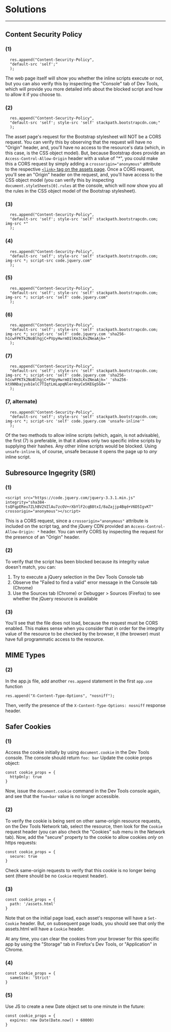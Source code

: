 # Solutions
---
## Content Security Policy

### (1)
```
  res.append("Content-Security-Policy", 
  "default-src 'self';"
  );
```
The web page itself will show you whether the inline scripts execute or not, but you can also verify this by inspecting the "Console" tab of Dev Tools, which will provide you more detailed info about the blocked script and how to allow it if you choose to.

### (2)
```
  res.append("Content-Security-Policy", 
  "default-src 'self'; style-src 'self' stackpath.bootstrapcdn.com;"
  );
```
The asset page's request for the Bootstrap stylesheet will NOT be a CORS request. You can verify this by observing that the request will have no "Origin" header, and, you'll have no access to the resource's data (which, in this case, is the CSS object model). But, because Bootstrap does provide an `Access-Control-Allow-Origin` header with a value of "*", you could make this a CORS request by simply adding a `crossorigin="anonymous"` attribute to the respective [`<link>` tag on the assets page](https://github.com/uwciso/browser-security/blob/master/public/assets.html#L8). Once a CORS request, you'll see an "Origin" header on the request, and, you'll have access to the CSS object model (you can verify this by inspecting `document.styleSheets[0].rules` at the console, which will now show you all the rules in the CSS object model of the Bootstrap stylesheet).

### (3)
```
  res.append("Content-Security-Policy", 
  "default-src 'self'; style-src 'self' stackpath.bootstrapcdn.com; img-src *"
  );
```

### (4)
```
  res.append("Content-Security-Policy", 
  "default-src 'self'; style-src 'self' stackpath.bootstrapcdn.com; img-src *; script-src code.jquery.com"
  );
```

### (5)
```
  res.append("Content-Security-Policy", 
  "default-src 'self'; style-src 'self' stackpath.bootstrapcdn.com; img-src *; script-src 'self' code.jquery.com"
  );
```

### (6)
```
  res.append("Content-Security-Policy", 
  "default-src 'self'; style-src 'self' stackpath.bootstrapcdn.com; img-src *; script-src 'self' code.jquery.com 'sha256-h1cwFPKTk2NoBlhgjC+PVpyHwrmO1lKm3LKvZNeaAjk='"
  );
```

### (7)
```
  res.append("Content-Security-Policy", 
  "default-src 'self'; style-src 'self' stackpath.bootstrapcdn.com; img-src *; script-src 'self' code.jquery.com 'sha256-h1cwFPKTk2NoBlhgjC+PVpyHwrmO1lKm3LKvZNeaAjk=' 'sha256-ktXNNbajyvb1elC7TIqtLmLapqNler4nyCe5KEGgSG8='"
  );
```

### (7, alternate)
```
  res.append("Content-Security-Policy", 
  "default-src 'self'; style-src 'self' stackpath.bootstrapcdn.com; img-src *; script-src 'self' code.jquery.com 'unsafe-inline'"
  );
```
Of the two methods to allow inline scripts (which, again, is not advisable), the first (7) is preferable, in that it allows only two specific inline scripts by supplying their hashes. Any other inline scripts would be blocked. Using `unsafe-inline` is, of course, unsafe because it opens the page up to *any* inline script.

## Subresource Ingegrity (SRI)

### (1)
```
<script src="https://code.jquery.com/jquery-3.3.1.min.js" integrity="sha384-tsQFqpEReu7ZLhBV2VZlAu7zcOV+rXbYlF2cqB8txI/8aZajjp4Bqd+V6D5IgvKT" crossorigin="anonymous"></script>
```
This is a CORS request, since a `crossorigin="anonymous"` attribute is included on the script tag, and the jQuery CDN provided an  `Access-Control-Allow-Origin: *` header. You can verify CORS by inspecting the request for the presence of an "Origin" header.

### (2)
To verify that the script has been blocked because its integrity value doesn't match, you can:
1. Try to execute a jQuery selection in the Dev Tools Console tab
2. Observe the "Failed to find a valid" error message in the Console tab (Chrome)
3. Use the Sources tab (Chrome) or Debugger > Sources (Firefox) to see whether the jQuery resource is available

### (3)
You'll see that the file does not load, because the request must be CORS enabled. This makes sense when you consider that in order for the integrity value of the resource to be checked by the browser, it (the browser) must have full programmatic access to the resource.

## MIME Types 
### (2)
In the app.js file, add another <code>res.append</code> statement in the first <code>app.use</code> function
```
res.append("X-Content-Type-Options", "nosniff");
```
Then, verify the presence of the `X-Content-Type-Options: nosniff` response header.

## Safer Cookies
### (1)
Access the cookie initially by using `document.cookie` in the Dev Tools console. The console should return `foo: bar` Update the cookie props object:
```
const cookie_props = {
  httpOnly: true
}
```
Now, issue the `document.cookie` command in the Dev Tools console again, and see that the `foo=bar` value is no longer accessible.

### (2)
To verify the cookie is being sent on other same-origin resource requests, on the Dev Tools Network tab, select the resource, then look for the `Cookie` request header (you can also check the "Cookies" sub menu in the Network tab).
Now, add the "secure" property to the cookie to allow cookies *only* on https requests:
```
const cookie_props = {
  secure: true
}
```
Check same-origin requests to verify that this cookie is no longer being sent (there should be no `Cookie` request header).

### (3)
```
const cookie_props = {
  path: '/assets.html'
}
```
Note that on the initial page load, each asset's response will have a `Set-Cookie` header. But, on subsequent page loads, you should see that only the assets.html will have a `Cookie` header. 

At any time, you can clear the cookies from your browser for this specific app by using the "Storage" tab in Firefox's Dev Tools, or "Application" in Chrome.

### (4)
```
const cookie_props = {
  sameSite: 'Strict'
}
```

### (5)
Use JS to create a new Date object set to one minute in the future:
```
const cookie_props = {
  expires: new Date(Date.now() + 60000)
}
```